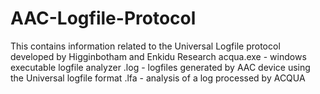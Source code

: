 # AAC-Logfile-Protocol
This contains information related to the Universal Logfile protocol developed by Higginbotham and Enkidu Research
acqua.exe - windows executable logfile analyzer
.log - logfiles generated by AAC device using the Universal logfile format
.lfa - analysis of a log processed by ACQUA
